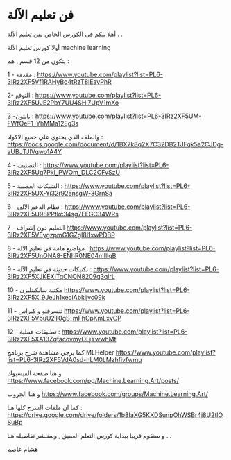 # فن تعليم الآلة

أهلا بيكم في الكورس الخاص بفن تعليم الآلة . .

أولا كورس تعليم الآلة machine learning 

يتكون من 12 قسم  , هم : 

 1 - مقدمة : 
 https://www.youtube.com/playlist?list=PL6-3IRz2XF5Vf1RAHyBo4tRzT8lEavPhR
 
 2- التوقع : 
 https://www.youtube.com/playlist?list=PL6-3IRz2XF5UJE2PbY7UU4SHi7UpV1mXo
 
 3 -بايثون : 
 https://www.youtube.com/playlist?list=PL6-3IRz2XF5UM-FWfQeF1_YhMMa12Eg3s
 
 والملف الذي يحتوي علي جميع الاكواد : 
 https://docs.google.com/document/d/1BX7k8q2X7C32DB2TJFqk5a2CJDg-aUBJTJIVqwo1A4Y
 
 4 - التصنيف : 
 https://www.youtube.com/playlist?list=PL6-3IRz2XF5Uq7PkI_PWOm_DLC2CFvSzU
 
 5 - الشبكات العصبية : 
 https://www.youtube.com/playlist?list=PL6-3IRz2XF5UX-Yi32r925nsgW-3GrnSa
 
 6 - نظام الدعم الآلي : 
 https://www.youtube.com/playlist?list=PL6-3IRz2XF5U98PPtkc34sg7EEGC34WRs
 
 7 - التعليم دون إشراف
 https://www.youtube.com/playlist?list=PL6-3IRz2XF5VEygzpmG1GZgI8l1xwPDBP
 
 8 - مواضيع هامة في تعليم الآلة : 
 https://www.youtube.com/playlist?list=PL6-3IRz2XF5UnONA8-ENhR0NE04mIllqB
 
 9 - تكنيكات حديثة في تعليم الآلة : 
 https://www.youtube.com/playlist?list=PL6-3IRz2XF5XJKEXITqCNQN8209q3qlrL
 
 10 - مكتبة سايكيتليرن 
 https://www.youtube.com/playlist?list=PL6-3IRz2XF5X_9JeJh1xeciAbkijvc09k
 
 11 - تنسرفلو و كيراس
 https://www.youtube.com/playlist?list=PL6-3IRz2XF5VbuU2T0gS_mFhCpKmLxvCP
 
 12 - تطبيقات عملية : 
 https://www.youtube.com/playlist?list=PL6-3IRz2XF5XA13ZqfacovmyOLjYwwhMt
 
 
 كما يرجي مشاهدة  شرح برنامج MLHelper 
 https://www.youtube.com/playlist?list=PL6-3IRz2XF5VdA0sd-nLM0LMzhfivfwmu
 
 و هنا صفحة الفيسبوك
 https://www.facebook.com/pg/Machine.Learning.Art/posts/
 
 و هنا الجروب
 https://www.facebook.com/groups/Machine.Learning.Art/
 
 
 كما ان ملفات الشرح كلها هنا :
 https://drive.google.com/drive/folders/1b8IaXG5KXDSunpOhWSBr4j8U2tlOSuBp
 
 
 و سنقوم قريبا ببداية كورس التعلم العميق  , وسننشر تفاصيله هنا . . 
 
 هشام عاصم
 
 
